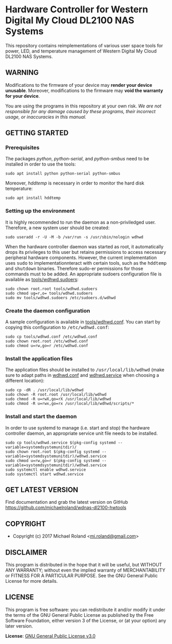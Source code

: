 # Hardware Controller for Western Digital My Cloud DL2100 NAS Systems

This repository contains reimplementations of various user space tools for power,
LED, and temperature management of Western Digital My Cloud DL2100 NAS Systems.


## WARNING

Modifications to the firmware of your device may **render your device unusable**.
Moreover, modifications to the firmware may **void the warranty for your device**.

You are using the programs in this repository at your own risk. *We are not
responsible for any damage caused by these programs, their incorrect usage, or
inaccuracies in this manual.*


## GETTING STARTED


### Prerequisites

The packages *python*, *python-serial*, and *python-smbus* need to be installed
in order to use the tools:

    sudo apt install python python-serial python-smbus

Moreover, *hddtemp* is necessary in order to monitor the hard disk temperature:

    sudo apt install hddtemp


### Setting up the environment

It is highly recommended to run the daemon as a non-priviledged user. Therefore, a
new system user should be created:

    sudo useradd -r -U -M -b /var/run -s /usr/sbin/nologin wdhwd

When the hardware controller daemon was started as root, it automatically drops its
privileges to this user but retains permissions to access necessary peripheral
hardware components. However, the current implementation uses <samp>sudo</samp> to
implementationnteract with certain tools, such as the <samp>hddtemp</samp> and
<samp>shutdown</samp> binaries. Therefore sudo-er permissions for those commands
must to be added. An appropriate sudoers configuration file is available as
[tools/wdhwd.sudoers](tools/wdhwd.sudoers):

    sudo chown root.root tools/wdhwd.sudoers
    sudo chmod ug=r,o= tools/wdhwd.sudoers
    sudo mv tools/wdhwd.sudoers /etc/sudoers.d/wdhwd


### Create the daemon configuration

A sample configuration is available in [tools/wdhwd.conf](tools/wdhwd.conf). You can
start by copying this configuration to <samp>/etc/wdhwd.conf</samp>:

    sudo cp tools/wdhwd.conf /etc/wdhwd.conf
    sudo chown root.root /etc/wdhwd.conf
    sudo chmod u=rw,go=r /etc/wdhwd.conf


### Install the application files

The application files should be installed to <samp>/usr/local/lib/wdhwd</samp> (make
sure to adapt paths in [wdhwd.conf](tools/wdhwd.conf) and [wdhwd.service](tools/wdhwd.service)
when choosing a different location):

    sudo cp -dR . /usr/local/lib/wdhwd
    sudo chown -R root.root /usr/local/lib/wdhwd
    sudo chmod -R u=rwX,go=rX /usr/local/lib/wdhwd
    sudo chmod -R u=rwx,go=rx /usr/local/lib/wdhwd/scripts/*


### Install and start the daemon

In order to use systemd to manage (i.e. start and stop) the hardware controller
daemon, an appropriate service unit file needs to be installed. 

    sudo cp tools/wdhwd.service $(pkg-config systemd --variable=systemdsystemunitdir)/
    sudo chown root.root $(pkg-config systemd --variable=systemdsystemunitdir)/wdhwd.service
    sudo chmod u=rw,go=r $(pkg-config systemd --variable=systemdsystemunitdir)/wdhwd.service
    sudo systemctl enable wdhwd.service
    sudo systemctl start wdhwd.service


## GET LATEST VERSION

Find documentation and grab the latest version on GitHub
<https://github.com/michaelroland/wdnas-dl2100-hwtools>


## COPYRIGHT

- Copyright (c) 2017 Michael Roland <<mi.roland@gmail.com>>


## DISCLAIMER

This program is distributed in the hope that it will be useful,
but WITHOUT ANY WARRANTY; without even the implied warranty of
MERCHANTABILITY or FITNESS FOR A PARTICULAR PURPOSE.  See the
GNU General Public License for more details.


## LICENSE

This program is free software: you can redistribute it and/or modify
it under the terms of the GNU General Public License as published by
the Free Software Foundation, either version 3 of the License, or
(at your option) any later version.

**License**: [GNU General Public License v3.0](https://www.gnu.org/licenses/gpl-3.0.txt)

